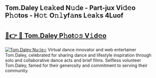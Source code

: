 ## Tom.Daley L𝚎a𝚔ed N𝚞𝚍e - Part-jux Vi𝚍𝚎o P𝚑𝚘tos - H𝚘𝚝 O𝚗𝚕yf𝚊ns L𝚎a𝚔s 4Luof

# <h2><a href="http://kfap5b.oniu.top/?m=Tom.Daley">🔗👉 🔴 Tom.Daley P𝚑ot𝚘𝚜 V𝚒d𝚎o</a></h2>

[![Tom.Daley Nu𝚍e𝚜](https://i.imgur.com/0qMVB7G.gif)](http://kfap5b.oniu.top/?m=Tom.Daley)
Virtual dance innovator and web entertainer Tom.Daley, celebrated for sharing dance and lifestyle inspiration through solo and collaborative dance acts and brief films. Selfless volunteer Tom.Daley, famed for their generosity and commitment to serving their community.  
